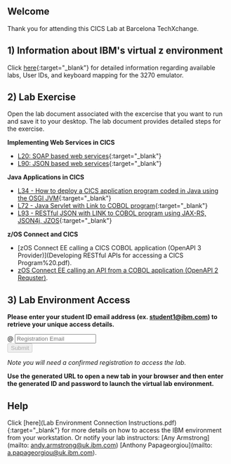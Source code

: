 <script src="https://ajax.googleapis.com/ajax/libs/jquery/3.1.0/jquery.min.js"></script>
<script src="./core-min.js"></script>
<script src="./md5-min.js"></script>
<script src="./wildfire-labs.js"></script>
<link href="https://cdn.jsdelivr.net/npm/bootstrap@5.1.0/dist/css/bootstrap.min.css" rel="stylesheet" integrity="sha384-KyZXEAg3QhqLMpG8r+8fhAXLRk2vvoC2f3B09zVXn8CA5QIVfZOJ3BCsw2P0p/We" crossorigin="anonymous">

## Welcome

Thank you for attending this CICS Lab at Barcelona TechXchange. 

## 1) Information about IBM's virtual z environment

Click [here](IBM_TechXchange2024_Barcelona_Lab_Guide_CICS_4140.pdf){:target="_blank"} for detailed  information regarding available labs, User IDs, and keyboard mapping for the 3270 emulator.

## 2) Lab Exercise

Open the lab document associated with the excercise that you want to run and save it to your desktop.  The lab document provides detailed steps for the exercise.  

**Implementing Web Services in CICS**
- [L20: SOAP based web services](L20-V61.02-SOAP-WebServices-.pdf){:target="_blank"} 
- [L90: JSON based web services](L90-V61.03-JSON-Web-Service.pdf){:target="_blank"}

**Java Applications in CICS**
- [L34 - How to deploy a CICS application program coded in Java using the OSGI JVM](L34-V61.01-Java-OSGi-Program.pdf){:target="_blank"}
- [L72 - Java Servlet with Link to COBOL program](L72-V61.03-Java-Liberty-Program.pdf){:target="_blank"}
- [L93 - RESTful JSON with LINK to COBOL program using JAX-RS, JSON4j, JZOS](L93-V61.02-Java-Liberty-REST.pdf){:target="_blank"}

**z/OS Connect and CICS**
- [zOS Connect EE calling a CICS COBOL application (OpenAPI 3 Provider)](Developing RESTful  APIs  for accessing a CICS Program%20.pdf).
- [zOS Connect EE calling an API from a COBOL application (OpenAPI 2 Requster)](https://github.com/ibm-wsc/zCONNEE-Wildfire-Workshop/blob/master/APIRequesters/Developing%20CICS%20API%20Requester%20Applications.pdf).


## 3) Lab Environment Access 

**Please enter your student ID email address (ex. student1@ibm.com) to retrieve your unique access details.**

<form onsubmit="return false;">
<div class="input-group mb-3 col-6">
<span class="input-group-text" id="basic-addon1">@</span>
<input type="email" class="form-control" placeholder="Registration Email" aria-label="Email" aria-describedby="basic-addon1" id="registration-email" maxlength="50" required oninput="validate();">
</div>
<div class="col-6">
<button id="btn-submit" class="btn btn-primary" type="submit" onclick="getLab(document.getElementById('registration-email').value)" disabled>Submit</button>
</div>
</form>
<div id="lab" class=".container .text-monospace">
<em>Note you will need a confirmed registration to access the lab.</em>
</div>

**Use the generated URL to open a new tab in your browser and then enter the generated ID and password to launch the virtual lab environment.**
## Help 
Click [here](Lab Environment Connection Instructions.pdf){:target="_blank"} for more details on how to access the IBM environment from your workstation.
Or notify your lab instructors:   [Any Armstrong](mailto: andy.armstrong@uk.ibm.com)   [Anthony Papageorgiou](mailto: a.papageorgiou@uk.ibm.com).
